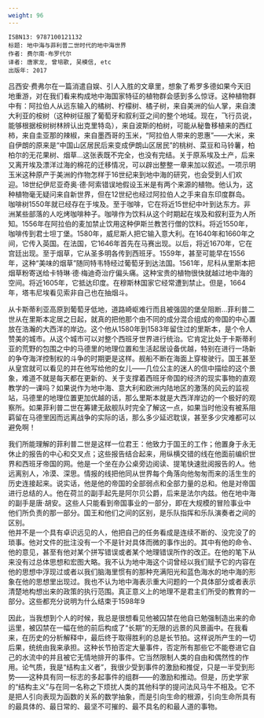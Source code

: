 ```yaml
---
weight: 96
---
```


```
ISBN13: 9787100121132
标题: 地中海与菲利普二世时代的地中海世界
作者: 费尔南·布罗代尔
译者: 唐家龙, 曾培歌, 吴模信, etc
出版年: 2017
```

吕西安·费弗尔在一篇消遣自娱、引人入胜的文章里，想象了希罗多德如果今天旧地重游，对在我们看来构成地中海国家特征的植物群会感到多么惊讶。这种植物群中有：阿拉伯人从远东输入的橘树、柠檬树、橘子树，来自美洲的仙人掌，来自澳大利亚的桉树（这种树征服了葡萄牙和叙利亚之间的整个地域。现在，飞行员说，能够根据桉树树林辨认出克里特岛），来自波斯的柏树，可能从秘鲁移植来的西红柿，来自圭亚那的辣椒，来自墨西哥的玉米，“阿拉伯人带来的恩惠”——大米，来自伊朗的原来是“中国山区居民后来变成伊朗山区居民”的桃树、菜豆和马铃薯，柏柏尔的无花果树、烟草…这张表既不完全，也没有完结。关于原系埃及土产，后来又离开埃及漂洋过海的棉花的迁移情况，可以辟出整整一章来加以叙述。一项示明玉米这种原产于美洲的作物怎样于16世纪来到地中海的研究，也会受到人们欢迎。18世纪伊尼亚奇奥·德·阿索错误地假设玉米是有两个来源的植物。他认为，这种植物毫无疑问来自新世界，但在12世纪也经过阿拉伯人之手来自东印度群岛。咖啡树1550年就已经存在于埃及。至于咖啡，它在将近15世纪中叶到达东方。非洲某些部落的人吃烤咖啡种子。咖啡作为饮料从这个时期起在埃及和叙利亚为人所知。1556年在阿拉伯的麦加禁止饮用这种伊斯兰教苦行僧的饮料。将近1550年，咖啡传到君士坦丁堡。1580年，威尼斯人把它输入意大利。在1640年和1660年之间，它传入英国。在法国，它1646年首先在马赛出现。以后，将近1670年，它在宫廷出现。至于烟草，它从圣多明各传到西班牙。1559年，甚至可能早在1556年，这种“美味的烟草”随同特韦特经过葡萄牙到达法国。1561年，尼科从里斯本把烟草粉寄送给卡特琳·德·梅迪奇治疗偏头痛。这种宝贵的植物很快就越过地中海的空间。将近1605年，它抵达印度。在穆斯林国家它经常遭到禁止。但是，1664年，塔韦尼埃看见索非自己也在抽烟斗。

从卡斯蒂利亚高原到葡萄牙低地，道路崎岖难行而且被强固的堡垒阻断…菲利普二世从在里斯本定居之日起，就真的把他那个由不同的成分混合组成的帝国的中心置放在浩瀚的大西洋的岸边。这个他从1580年到1583年留住过的里斯本，是个令人赞美的城市。从这个城市可以对整个西班牙世界进行统治。它肯定比处于卡斯蒂利亚的荒野的包围之中的马德里的地理位置和生活起居设备优越，特别在进行一场新的争夺海洋控制权的斗争的时期更是这样。舰船不断在海面上穿梭驶行。国王甚至从皇宫就可以看见的并在他写给他的女儿——几位公主的迷人的信中描绘的这个景象，难道不就是每天都在更新的、关于支撑着西班牙帝国的经济的现实事物的直观教学的一课吗？如果说作为地中海、意大利和欧洲内陆地区的激荡的风云的监视站，马德里的地理位置更加优越的话，那么里斯本就是大西洋岸边的一个极好的观察所。如果菲利普二世在筹建无敌舰队时完全了解这一点，如果当时他没有被系阻羁留在马德里因而远离战争的实际的话，那么多少延迟耽误，甚至多少灾难都可以避免啊！

我们所能理解的菲利普二世是这样一位君王：他致力于国王的工作；他置身于永无休止的报告的中心和交叉点；这些报告结合起来，用纵横交错的线在他面前编织世界和西班牙帝国的网。他是一个坐在办公桌旁边阅读、提笔快速批阅报告的人。他远离别人，冷漠、深思。情报的线把他同从世界每个角落向他匆匆而来的活生生的历史连接起来。说实话，他是他的帝国的全部弱点和全部力量的总和。他是对帝国进行总结的人。他在荷兰的副手起先是阿尔贝公爵，后来是法尔内兹。他在地中海的副手是唐·胡安。这些人只能看到帝国事业的一部分，即在大规模的冒险事业中他们所负责的那一部分。国王和他们之间的区别，是乐队指挥和乐队演奏者之间的区别。  
他并不是一个具有卓识远见的人，他把自己的任务看成是连续不断的、没完没了的琐事。他对文件的批注没有一个不是针对具体而微的事作出的。其中有他的命令、他的意见，甚至有他对某个拼写错误或者某个地理错误所作的改正。在他的笔下从来没有过总体思想和宏图大略。我不认为地中海这个词曾经以我们赋予它的内容在他的思想中浮现过或者以我们脑海里惯有的那种充满阳光和蓝色海水的地中海的形象在他的思想里出现过。我也不认为地中海表示重大问题的一个具体部分或者表示清楚地构想出来的政策的执行范围。真正意义上的地理不是君主们所受的教育的一部分。这些都充分说明为什么结束于1598年9

因此，当我想到个人的时候，我总是很想看见他被囚禁在他自已勉强制造出来的命运里，被囚禁在一幅在他的前后构成了“长期”的无限的远景的风景画中。在我看来，在历史的分析解释中，最后终于取得胜利的总是长节拍。这样说所产生的一切后果，统统由我来承担。这种长节拍否定大量事件，否定所有那些它不能卷进它自己的水流中的并且被它无情地排开的事件。它当然限制人类的自由和偶然性的作用。论气质，我是“结构主义者”，我很少受到事件的激励和推促，只是一半受到形势——这种具有同一标志的多起事件的组群——的激励和推动。但是，历史学家的“结构主义”与在同一名称之下烦扰人类的其他科学的提问法风马牛不相及。它不是把人引向表现为函数的关系的数学抽象，而是引向生命的根源，引向生命所具有的最具体的、最日常的、最坚不可摧的、最不具名的和最人道的事物。